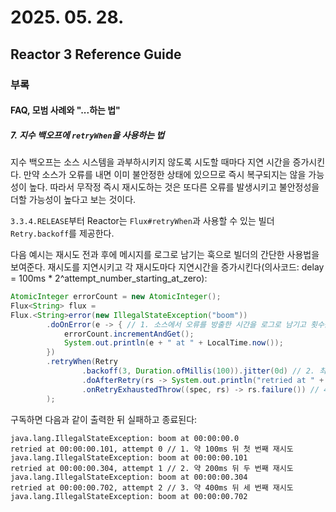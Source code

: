 # 2025. 05. 28.

## Reactor 3 Reference Guide

### 부록

#### FAQ, 모범 사례와 "...하는 법"

##### 7. 지수 백오프에 `retryWhen`을 사용하는 법

지수 백오프는 소스 시스템을 과부하시키지 않도록 시도할 때마다 지연 시간을 증가시킨다. 만약 소스가 오류를 내면 이미 불안정한 상태에 있으므로 즉시 복구되지는 않을 가능성이 높다. 따라서 무작정 즉시 재시도하는 것은 또다른 오류를 발생시키고 불안정성을 더할 가능성이 높다고 보는 것이다.

`3.3.4.RELEASE`부터 Reactor는 `Flux#retryWhen`과 사용할 수 있는 빌더 `Retry.backoff`를 제공한다.

다음 예시는 재시도 전과 후에 메시지를 로그로 남기는 훅으로 빌더의 간단한 사용법을 보여준다. 재시도를 지연시키고 각 재시도마다 지연시간을 증가시킨다(의사코드: delay = 100ms * 2^attempt_number_starting_at_zero):

```java
AtomicInteger errorCount = new AtomicInteger();
Flux<String> flux =
Flux.<String>error(new IllegalStateException("boom"))
		.doOnError(e -> { // 1. 소스에서 오류를 방출한 시간을 로그로 남기고 횟수를 센다.
			errorCount.incrementAndGet();
			System.out.println(e + " at " + LocalTime.now());
		})
		.retryWhen(Retry
				.backoff(3, Duration.ofMillis(100)).jitter(0d) // 2. 최대 3회와 지터(jitter)가 없는 지수 백오프 재시도를 구성한다.
				.doAfterRetry(rs -> System.out.println("retried at " + LocalTime.now() + ", attempt " + rs.totalRetries())) // 3. 재시도가 발생한 시간과 재시도 (0부터 시작하는)회차도 기록한다.
				.onRetryExhaustedThrow((spec, rs) -> rs.failure()) // 4. 기본적으로 마지막 `failure()`를 원인(cause)로 `Exceptions.retryExhausted` 예외가 던져질 것이다. 
		);
```

구독하면 다음과 같이 출력한 뒤 실패하고 종료된다:

```
java.lang.IllegalStateException: boom at 00:00:00.0
retried at 00:00:00.101, attempt 0 // 1. 약 100ms 뒤 첫 번째 재시도
java.lang.IllegalStateException: boom at 00:00:00.101
retried at 00:00:00.304, attempt 1 // 2. 약 200ms 뒤 두 번째 재시도
java.lang.IllegalStateException: boom at 00:00:00.304
retried at 00:00:00.702, attempt 2 // 3. 약 400ms 뒤 세 번째 재시도
java.lang.IllegalStateException: boom at 00:00:00.702
```

